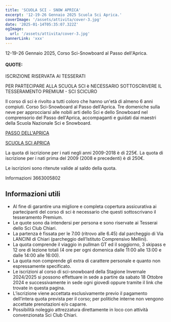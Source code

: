 ```yaml
---
title: 'SCUOLA SCI - SNOW APRICA'
excerpt: '12-19-26 Gennaio 2025 Scuola Sci Aprica.'
coverImage: '/assets/attivita/cover-3.jpg'
date: '2025-01-14T05:35:07.322Z'
ogImage:
  url: '/assets/attivita/cover-3.jpg'
bannerLink: 'xxx'
---
```


12-19-26 Gennaio 2025, Corso Sci-Snowboard al Passo dell'Aprica.

#### QUOTE:

ISCRIZIONE RISERVATA AI TESSERATI

PER PARTECIPARE ALLA SCUOLA SCI è NECESSARIO SOTTOSCRIVERE IL TESSERAMENTO PREMIUM - SCI SCICURO

Il corso di sci è rivolto a tutti coloro che hanno un'età di almeno 6 anni compiuti.
Corso Sci-Snowboard al Passo dell'Aprica.
Tre domeniche sulla neve per approcciarsi alle nobili arti dello Sci e dello Snowboard nel comprensorio del Passo dell'Aprica, accompaganti e guidati dai maestri della Scuola Nazionale Sci e Snowboard.

[PASSO DELL'APRICA](https://www.apricaonline.com/it/montagna-inverno/sci)

[SCUOLA SCI APRICA](https://www.apricasci.com)

La quota di iscrizione per i nati negli anni 2009-2018 è di 225€.
La quota di iscrizione per i nati prima del 2009 (2008 e precedenti) è di 250€.

 
Le iscrizioni sono ritenute valide al saldo della quota.


Informazioni 3663005802

## Informazioni utili
- Al fine di garantire una migliore e completa copertura assicurativa ai partecipanti del corso di sci è necessario che questi sottoscrivano il tesseramento Premium.
- Le quote sono da intendersi per persona e sono riservate ai Tesserai dello Sci Club Chiari.  
- La partenza è fissata per le 7.00 (ritrovo alle 6.45) dal parcheggio di Via LANCINI di Chiari (parcheggio dell’Istituto Comprensivo Mellini).  
- La quota comprende il viaggio in pullman GT ed il soggiorno, 3 skipass e 12 ore di lezione totali (4 ore per ogni domenica dalle 11:00 alle 13:00 e dalle 14:00 alle 16:00).
- La quota non comprende gli extra di carattere personale e quanto non espressamente specificato.  
- Le iscrizioni al corso di sci-snowboard della Stagione Invernale 2024/2025 si possono effettuare in sede a partire da sabato 18 Ottobre 2024 e successivamente in sede ogni giovedì oppure tramite il link che trovate in questa pagina.
- L’iscrizione viene accettata esclusivamente previo il pagamento dell’intera quota prevista per il corso; per politiche interne non vengono accettate prenotazioni e/o caparre.
- Possibilità noleggio attrezzatura direttamente in loco con attività convenzionata Sci Club Chiari.
